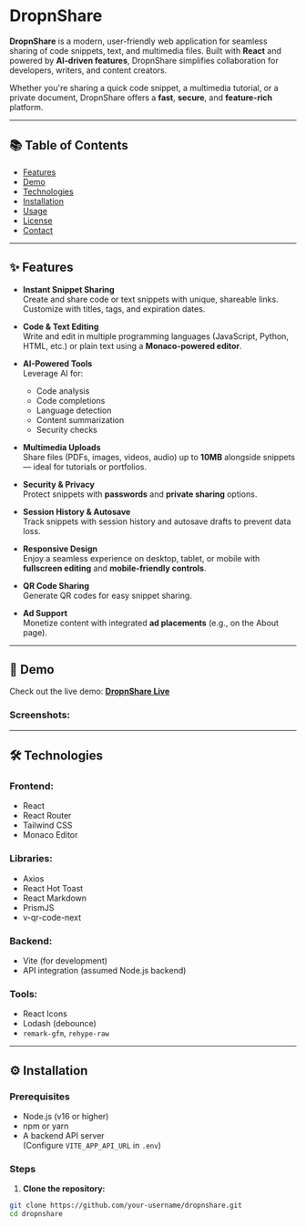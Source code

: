 # DropnShare

**DropnShare** is a modern, user-friendly web application for seamless sharing of code snippets, text, and multimedia files. Built with **React** and powered by **AI-driven features**, DropnShare simplifies collaboration for developers, writers, and content creators.

Whether you're sharing a quick code snippet, a multimedia tutorial, or a private document, DropnShare offers a **fast**, **secure**, and **feature-rich** platform.

---

## 📚 Table of Contents

- [Features](#features)
- [Demo](#demo)
- [Technologies](#technologies)
- [Installation](#installation)
- [Usage](#usage)
- [License](#license)
- [Contact](#contact)

---

## ✨ Features

- **Instant Snippet Sharing**  
  Create and share code or text snippets with unique, shareable links. Customize with titles, tags, and expiration dates.

- **Code & Text Editing**  
  Write and edit in multiple programming languages (JavaScript, Python, HTML, etc.) or plain text using a **Monaco-powered editor**.

- **AI-Powered Tools**  
  Leverage AI for:
  - Code analysis
  - Code completions
  - Language detection
  - Content summarization
  - Security checks

- **Multimedia Uploads**  
  Share files (PDFs, images, videos, audio) up to **10MB** alongside snippets — ideal for tutorials or portfolios.

- **Security & Privacy**  
  Protect snippets with **passwords** and **private sharing** options.

- **Session History & Autosave**  
  Track snippets with session history and autosave drafts to prevent data loss.

- **Responsive Design**  
  Enjoy a seamless experience on desktop, tablet, or mobile with **fullscreen editing** and **mobile-friendly controls**.

- **QR Code Sharing**  
  Generate QR codes for easy snippet sharing.

- **Ad Support**  
  Monetize content with integrated **ad placements** (e.g., on the About page).

---

## 🚀 Demo

Check out the live demo: **[DropnShare Live](#)**

### Screenshots:
<!-- Add image links here -->
<!-- ![Screenshot 1](link-to-screenshot1.png) -->
<!-- ![Screenshot 2](link-to-screenshot2.png) -->

---

## 🛠 Technologies

### Frontend:
- React
- React Router
- Tailwind CSS
- Monaco Editor

### Libraries:
- Axios
- React Hot Toast
- React Markdown
- PrismJS
- v-qr-code-next

### Backend:
- Vite (for development)
- API integration (assumed Node.js backend)

### Tools:
- React Icons
- Lodash (debounce)
- `remark-gfm`, `rehype-raw`

---

## ⚙️ Installation

### Prerequisites

- Node.js (v16 or higher)
- npm or yarn
- A backend API server  
  (Configure `VITE_APP_API_URL` in `.env`)

### Steps

1. **Clone the repository:**

```bash
git clone https://github.com/your-username/dropnshare.git
cd dropnshare
